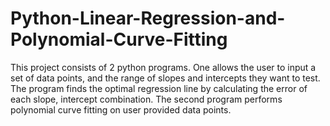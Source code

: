 # Python-Linear-Regression-and-Polynomial-Curve-Fitting
This project consists of 2 python programs. One allows the user to input a set of data points, and the range of slopes and intercepts they want to test. The program finds the optimal regression line by calculating the error of each slope, intercept combination. The second program performs polynomial curve fitting on user provided data points.

